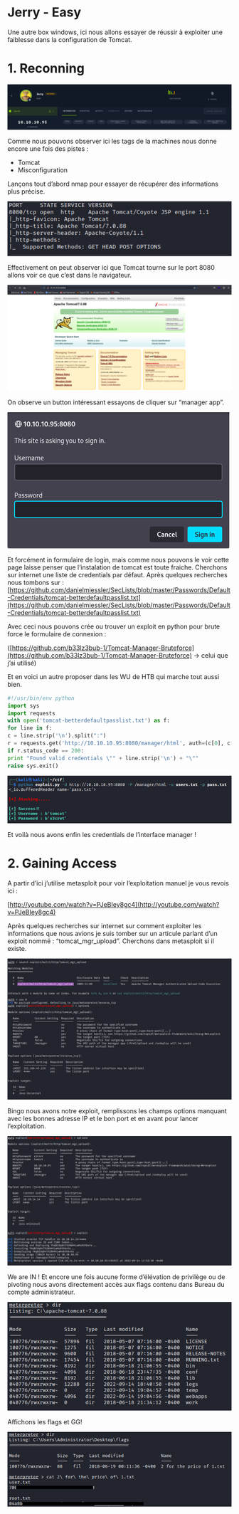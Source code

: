 # Jerry - Easy

Une autre box windows, ici nous allons essayer de réussir à exploiter une faiblesse dans la configuration de Tomcat.

# 1. Reconning

![Untitled](src/Untitled.png)

Comme nous pouvons observer ici les tags de la machines nous donne encore une fois des pistes : 

- Tomcat
- Misconfiguration

Lançons tout d’abord nmap pour essayer de récupérer des informations plus précise.

![Untitled](src/Untitled%201.png)

Effectivement on peut observer ici que Tomcat tourne sur le port 8080 allons voir ce que c’est dans le navigateur.

![Untitled](src/Untitled%202.png)

On observe un button intéressant essayons de cliquer sur “manager app”.

![Untitled](src/Untitled%203.png)

Et forcément in formulaire de login, mais comme nous pouvons le voir cette page laisse penser que l’instalation de tomcat est toute fraiche. Cherchons sur internet une liste de credentials par défaut.
Après quelques recherches nous tombons sur : [https://github.com/danielmiessler/SecLists/blob/master/Passwords/Default-Credentials/tomcat-betterdefaultpasslist.txt](https://github.com/danielmiessler/SecLists/blob/master/Passwords/Default-Credentials/tomcat-betterdefaultpasslist.txt)

 Avec ceci nous pouvons crée ou trouver un exploit en python pour brute force le formulaire de connexion :

([https://github.com/b33lz3bub-1/Tomcat-Manager-Bruteforce](https://github.com/b33lz3bub-1/Tomcat-Manager-Bruteforce) → celui que j’ai utilisé) 

Et en voici un autre proposer dans les WU de HTB qui marche tout aussi bien.

```python
#!/usr/bin/env python
import sys
import requests
with open('tomcat-betterdefaultpasslist.txt') as f:
for line in f:
c = line.strip('\n').split(":")
r = requests.get('http://10.10.10.95:8080/manager/html', auth=(c[0], c[1]))
if r.status_code == 200:
print "Found valid credentials \"" + line.strip('\n') + "\""
raise sys.exit()
```

![Untitled](src/Untitled%204.png)

Et voilà nous avons enfin les credentials de l’interface manager !

# 2. **Gaining Access**

A partir d’ici j’utilise metasploit pour voir l’exploitation manuel je vous revois ici : 

[http://youtube.com/watch?v=PJeBIey8gc4](http://youtube.com/watch?v=PJeBIey8gc4)

Après quelques recherches sur internet sur comment exploiter les informations que nous avions je suis tomber sur un articule parlant d’un exploit nommé : “tomcat_mgr_upload”.
Cherchons dans metasploit si il existe.

![Untitled](src/Untitled%205.png)

Bingo nous avons notre exploit, remplissons les champs options manquant avec les bonnes adresse IP et le bon port et en avant pour lancer l’exploitation.

![Untitled](src/Untitled%206.png)

We are IN ! Et encore une fois aucune forme d’élévation de privilège ou de pivoting nous avons directement accès aux flags contenu dans Bureau du compte administrateur.

![Untitled](src/Untitled%207.png)

Affichons les flags et GG!

![Untitled.png](src/Untitled%208.png)
